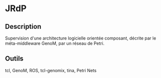 # JRdP
## Description
Supervision d'une architecture logicielle orientée composant, décrite par le méta-middleware GenoM, par un réseau de Petri.
## Outils
tcl, GenoM, ROS, tcl-genomix, tina, Petri Nets
